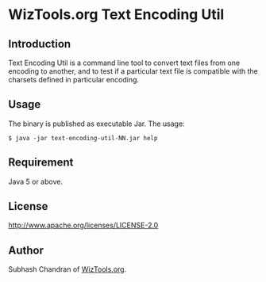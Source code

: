 # WizTools.org Text Encoding Util

## Introduction

  Text Encoding Util is a command line tool to convert text files from
  one encoding to another, and to test if a particular text file
  is compatible with the charsets defined in particular encoding.

## Usage

The binary is published as executable Jar. The usage:
  
    $ java -jar text-encoding-util-NN.jar help

## Requirement

  Java 5 or above.

## License
  
http://www.apache.org/licenses/LICENSE-2.0

## Author

Subhash Chandran of [WizTools.org](http://www.wiztools.org/).

